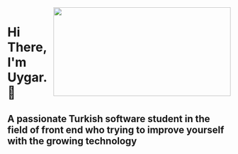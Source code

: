 <img src="https://media.giphy.com/media/8jkILOO8fV031qxWl6/giphy.mp4" align="right" width="400" height="200">

# Hi There, I'm Uygar. :wave:

## A passionate Turkish software student in the field of front end who trying to improve yourself with the growing technology 
